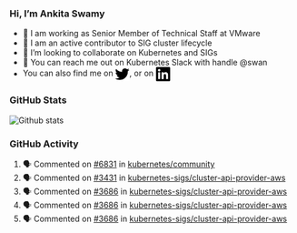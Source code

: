 ### Hi, I’m Ankita Swamy

- 💼 I am working as Senior Member of Technical Staff at VMware
- 👀 I am an active contributor to SIG cluster lifecycle 
- 💞️ I’m looking to collaborate on Kubernetes and SIGs
- 💬 You can reach me out on Kubernetes Slack with handle @swan
- You can also find me on <a href="https://twitter.com/SwamyAnkita" target="blank"><img align="center" src="https://raw.githubusercontent.com/Ankitasw/Ankitasw/master/svg/twitter.svg" alt="Ankitasw" height="25" width="25" color="#1DA1f2" /></a>, or on <a href="https://www.linkedin.com/in/Ankitaswamy/" target="blank"><img align="center" src="https://raw.githubusercontent.com/Ankitasw/Ankitasw/master/svg/linkedin.svg" alt="Ankitasw" height="25" width="25" /></a>

### GitHub Stats
![Github stats](https://github-readme-stats.vercel.app/api?username=Ankitasw&count_private=true&show_icons=true&theme=tokyonight)

### GitHub Activity 
<!--START_SECTION:activity-->
1. 🗣 Commented on [#6831](https://github.com/kubernetes/community/issues/6831) in [kubernetes/community](https://github.com/kubernetes/community)
2. 🗣 Commented on [#3431](https://github.com/kubernetes-sigs/cluster-api-provider-aws/issues/3431) in [kubernetes-sigs/cluster-api-provider-aws](https://github.com/kubernetes-sigs/cluster-api-provider-aws)
3. 🗣 Commented on [#3686](https://github.com/kubernetes-sigs/cluster-api-provider-aws/issues/3686) in [kubernetes-sigs/cluster-api-provider-aws](https://github.com/kubernetes-sigs/cluster-api-provider-aws)
4. 🗣 Commented on [#3686](https://github.com/kubernetes-sigs/cluster-api-provider-aws/issues/3686) in [kubernetes-sigs/cluster-api-provider-aws](https://github.com/kubernetes-sigs/cluster-api-provider-aws)
5. 🗣 Commented on [#3686](https://github.com/kubernetes-sigs/cluster-api-provider-aws/issues/3686) in [kubernetes-sigs/cluster-api-provider-aws](https://github.com/kubernetes-sigs/cluster-api-provider-aws)
<!--END_SECTION:activity-->

